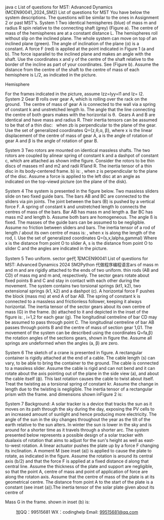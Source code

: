 java c
List of questions for MST: Advanced Dynamics (MCEN90041_2024_SM2)
List of questions for MST
You have below the system descriptions. The questions will be similar to the ones in Assignment 2 or past MST's.
System 1
Two identical hemispheres (blue) of mass m and radius R spin relative to the connecting shaft (grey) (Figure a). The centre of mass of the hemispheres are at a constant distance L. The hemispheres roll without slip on the inclined plane.
The whole system can move on top of an inclined plane (green). The angle of inclination of the plane (α) is a constant.
A force F (red) is applied at the point indicated in Figure 1 (a and b). The force isparallel to the inclined plane and makes an angle with the shaft.
Use the coordinates x and y of the centre of the shaft relative to the border of the incline as part of your coordinates. See (Figure b).
Assume the distance from the centre of the shaft to the centre of mass of each hemisphere is L/2, as indicated in the picture.

Hemisphere


For the frames indicated in the picture, assume Izz=Iyy=I1 and Iz= I2.
System 2
Gear B rolls over gear A, which is rolling over the rack on the ground.  The centre of mass of gear A is connected to the wall via a spring of constant k and unstretched length lo. The angle that the line connecting the centre of both gears makes with the horizontal is θ. 
Gears A and B are identical and have mass and radius R. Their inertia tensors can be assumed to be that of a thin disc:   when zb is perpendicular to the plane of the gear.
Use the set of generalized coordinates Q={z,θ,α, β}, where x is the linear displacement of the centre of mass of gear A, a is the angle of rotation of gear A and β is the angle of rotation of gear B.

System 3
Two rotors are mounted on identical massless shafts. The two rotors are coupled by alinear spring of constant k and a dashpot of constant c, which are attached as shown inthe figure. Consider the rotors to be thin discs of masses m1 and m2 and radii R1and R. The inertia tensor of a thin disc in its body-centered frame. b) is:
, when z is perpendicular to the plane of the disc.
Assume a force is applied to the left disc at an angle as indicated on the top-viewd picture (on the plane of the disk).

System 4
The system is presented in the figure below.
Two massless sliders slide on two fixed guide bars. The bars AB and BC are connected to the sliders via pin joints. The joint between the bars (B) is pushed by a vertical force F. A spring of constant k and unstretched length lo connects the centres of mass of the bars.
Bar AB has mass m and length a. Bar BC has mass m2 and length b. Assume both bars are homogeneous.
The angle ß is fixed. The masses of the guide bars can be assumed to be negligible. Assume no friction between sliders and bars.
The inertia tensor of a rod of length / about its own centre of mass is:
, when x is along the length of the rod, I.
Use the set of generalized coordinates Q=(s,x,lalpha,gammal) Where x is the distance from point O to slider A, s is the distance from point O to slider C and the angles are indicated in the picture.

System 5
Two uniform. sector ge代 写MCEN90041 List of questions for MST: Advanced Dynamics 2024 SM2Python
代做程序编程语言ars of mass m and m and are rigidly attached to the ends of two uniform. thin rods (AB and CD) of mass mg and m and, respectively. The sector gears rotate about fixed points B and C and stay in contact with each other during the movement. The system contains two torsional springs (kt1, k2), two extensional springs (k1, k2) and a dashpot (c). A horizontal force F pushes the block (mass ms) at end A of bar AB.
The spring of constant k is connected to a massless and frictionless follower, keeping it always horizontal.
The inertia tensor of the sector gears about its own centre of mass (G) in the frame. (b) attached to it and depicted in the inset of the figure is:
, i=1,2 for each gear (g).
The longitudinal centreline of bar CD may be assumed to pass through point C. The longitudinal centreline of bar AB passes through points B and the centre of mass of section gear 1,G1.
The movement of the system can be described using the coordinates Q=fa,β} the rotation angles of the sections gears, shown in figure the. Assume all springs are undeformed when the angles (a, β) are zero.

System 6
The sketch of a crane is presented in figure. A rectangular container is rigidly attached at the end of a cable. The cable length (s) can vary, to be able to bring the container to the ground. The cable is connected to a massless slider.
Assume the cable is rigid and can not bend and it can rotate about the axis pointing out of the plane in the side view (a), and about the cable itself (ф). This last rotation causes the cable to twist about itself. Treat the twisting as a torsional spring of constant kr. Assume the change in length due to the twisting is negligible.
The inertia tensor of a rectangular prism with the frame. and dimensions shown inFigure 2 is:


System 7
Background: A solar tracker is a device that tracks the sun as it moves on its path through the sky during the day, exposing the PV cells to an increased amount of sunlight and hence producing more electricity. The angle of the sun in the sky changes throughout the year as the tilt of the earth relative to the sun alters. In winter the sun is lower in the sky and is around for a shorter time as it travels through a shorter arc.
The system presented below represents a possible design of a solar tracker with dualaxis of rotation that aims to adjust for the sun's height as well as east-to-west rotation. A linear actuator pushes the plate up by a force F changing its inclination. A moment M (see inset (a)) is applied to cause the plate to rotate, as indicated in the figure. Assume the rotation is around its central axis (b/2) and that the force F is applied at a fixed distance d along that central line. Assume the thickness of the plate and support are negligible, so that the point A, centre of mass and point of application of force are along the rotaton axis.
Assume that the centre of mass of the plate is at its geometrical centre. The distance from point A to the start of the plate is a constant (see inset (a)).The inertia tensor of the solar plate given about its centre of

Mass G in the frame. shown in inset (b) is:










         
加QQ：99515681  WX：codinghelp  Email: 99515681@qq.com
